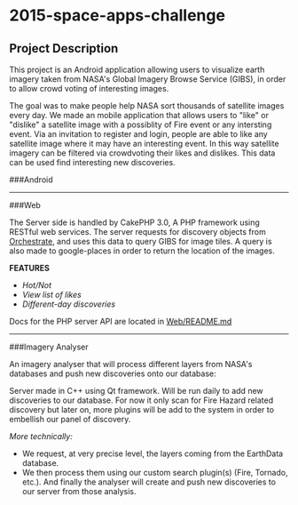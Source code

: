 # 2015-space-apps-challenge

## __Project Description__

This project is an Android application allowing users to visualize earth imagery taken from NASA's Global Imagery Browse Service (GIBS), in order to allow crowd voting of interesting images.

The goal was to make people help NASA sort thousands of satellite images every day.
We made an mobile application that allows users to "like" or "dislike" a satellite image with a possiblity of Fire event or any intersting event. 
Via an invitation to register and login, people are able to like any satellite image where it may have an interesting event. In this way satellite imagery can be filtered via crowdvoting their likes and dislikes. This data can be used find interesting new discoveries.

###Android



___



###Web

The Server side is handled by CakePHP 3.0, A PHP framework using RESTful web services.
The server requests for discovery objects from [Orchestrate](https://orchestrate.io/ "orchestrate.io"), and uses this data to query GIBS for image tiles. A query is also made to google-places in order to return the location of the images.

**FEATURES**
- *Hot/Not*
- *View list of likes*
- *Different-day discoveries*

Docs for the PHP server API are located in [Web/README.md](https://github.com/TheRealNox/2015-space-apps-challenge/blob/master/Web/README.md "README")



___



###Imagery Analyser

An imagery analyser that will process different layers from NASA's databases and push new discoveries onto our database:

Server made in C++ using Qt framework. Will be run daily to add new discoveries to our database. For now it only scan for Fire Hazard related discovery but later on, more plugins will be add to the system in order to embellish our panel of discovery.

*More technically:*
- We request, at very precise level, the layers coming from the EarthData database.
- We then process them using our custom search plugin(s) (Fire, Tornado, etc.).
And finally the analyser will create and push new discoveries to our server from those analysis.

